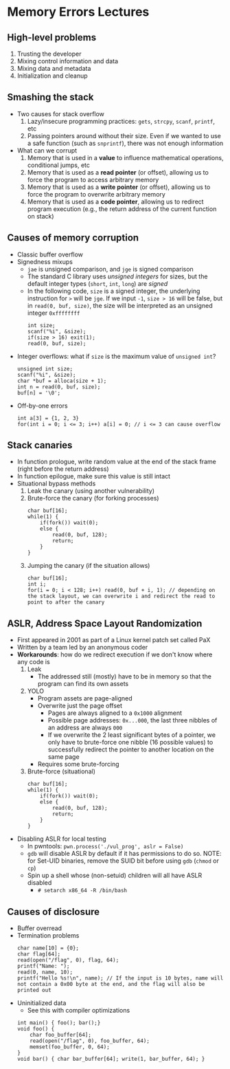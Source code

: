 # Memory Errors Lectures
## High-level problems
1. Trusting the developer
2. Mixing control information and data
3. Mixing data and metadata
4. Initialization and cleanup
## Smashing the stack
- Two causes for stack overflow
    1. Lazy/insecure programming practices: `gets`, `strcpy`, `scanf`, `printf`, etc
    2. Passing pointers around without their size. Even if we wanted to use a safe function (such as `snprintf`), there was not enough information
- What can we corrupt
    1. Memory that is used in a **value** to influence mathematical operations, conditional jumps, etc
    2. Memory that is used as a **read pointer** (or offset), allowing us to force the program to access arbitrary memory
    3. Memory that is used as a **write pointer** (or offset), allowing us to force the program to overwrite arbitrary memory
    4. Memory that is used as a **code pointer**, allowing us to redirect program execution (e.g., the return address of the current function on stack)
## Causes of memory corruption
- Classic buffer overflow
- Signedness mixups
    - `jae` is unsigned comparison, and `jge` is signed comparison
    - The standard C library uses *unsigned integers* for sizes, but the default integer types (`short`, `int`, `long`) are *signed*
    - In the following code, `size` is a signed integer, the underlying instruction for `>` will be `jge`. If we input `-1`, `size > 16` will be false, but in `read(0, buf, size)`, the size will be interpreted as an unsigned integer `0xffffffff`
        ```
        int size;
        scanf("%i", &size);
        if(size > 16) exit(1);
        read(0, buf, size);
        ```
- Integer overflows: what if `size` is the maximum value of `unsigned int`?
    ```
    unsigned int size;
    scanf("%i", &size);
    char *buf = alloca(size + 1);
    int n = read(0, buf, size);
    buf[n] = '\0';
    ```
- Off-by-one errors
    ```
    int a[3] = {1, 2, 3}
    for(int i = 0; i <= 3; i++) a[i] = 0; // i <= 3 can cause overflow
    ```
## Stack canaries
- In function prologue, write random value at the end of the stack frame (right before the return address)
- In function epilogue, make sure this value is still intact
- Situational bypass methods
    1. Leak the canary (using another vulnerability)
    2. Brute-force the canary (for forking processes)
        ```
        char buf[16];
        while(1) {
            if(fork()) wait(0);
            else {
                read(0, buf, 128);
                return;
            }
        }
        ```
    3. Jumping the canary (if the situation allows)
        ```
        char buf[16];
        int i;
        for(i = 0; i < 128; i++) read(0, buf + i, 1); // depending on the stack layout, we can overwrite i and redirect the read to point to after the canary
        ```

## ASLR, Address Space Layout Randomization
- First appeared in 2001 as part of a Linux kernel patch set called PaX
- Written by a team led by an anonymous coder
- **Workarounds**: how do we redirect execution if we don't know where any code is
    1. Leak
        - The addressed still (mostly) have to be in memory so that the program can find its own assets
    2. YOLO
        - Program assets are page-aligned
        - Overwrite just the page offset
            - Pages are always aligned to a `0x1000` alignment
            - Possible page addresses: `0x...000`, the last three nibbles of an address are always `000`
            - If we overwrite the 2 least significant bytes of a pointer, we only have to brute-force one nibble (16 possible values) to successfully redirect the pointer to another location on the same page
        - Requires some brute-forcing
    3. Brute-force (situational)
        ```
        char buf[16];
        while(1) {
            if(fork()) wait(0);
            else {
                read(0, buf, 128);
                return;
            }
        }
        ```
- Disabling ASLR for local testing
    - In pwntools: `pwn.process('./vul_prog', aslr = False)`
    - `gdb` will disable ASLR by default if it has permissions to do so. NOTE: for Set-UID binaries, remove the SUID bit before using `gdb` (`chmod` or `cp`)
    - Spin up a shell whose (non-setuid) children will all have ASLR disabled
        - `# setarch x86_64 -R /bin/bash`
## Causes of disclosure
- Buffer overread
- Termination problems
    ```
    char name[10] = {0};
    char flag[64];
    read(open("/flag", 0), flag, 64);
    printf("Name: ");
    read(0, name, 10);
    printf("Hello %s!\n", name); // If the input is 10 bytes, name will not contain a 0x00 byte at the end, and the flag will also be printed out
    ```
- Uninitialized data
    - See this with compiler optimizations
    ```
    int main() { foo(); bar();}
    void foo() {
        char foo_buffer[64];
        read(open("/flag", 0), foo_buffer, 64);
        memset(foo_buffer, 0, 64);    
    }
    void bar() { char bar_buffer[64]; write(1, bar_buffer, 64); }
    ```
